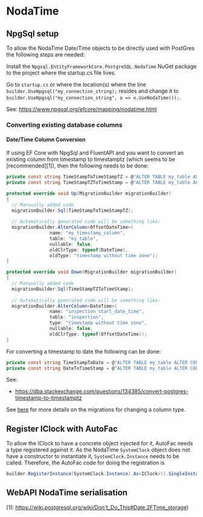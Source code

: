# NodaTime

## NpgSql setup
To allow the NodaTime Date/Time objects to be directly used with PostGres the following steps are needed:

Install the `Npgsql.EntityFrameworkCore.PostgreSQL.NodaTime` NuGet package to the project where the startup.cs file lives.

Go to `startup.cs` or where the location(s) where the line `builder.UseNpgsql("my_connection_string);` resides and change it to
`builder.UseNpgsql("my_connection_string", o => o.UseNodaTime());`.

See: https://www.npgsql.org/efcore/mapping/nodatime.html

### Converting existing database columns

#### Date/Time Column Conversion
If using EF Core with NpgSql and FluentAPI and you want to convert an existing column from timestamp to timestamptz (which seems to be [recommended][1]), then the following needs to be done:

```C#
private const string TimeStampToTimeStampTZ = @"ALTER TABLE my_table ALTER COLUMN my_timestamp_column TYPE timestamptz USING my_timestamp_column AT TIME ZONE 'Pacific/Auckland'";
private const string TimeStampTZToTimeStamp = @"ALTER TABLE my_table ALTER COLUMN my_timestamp_column TYPE timestamp(0) USING my_timestamp_column::timestamp";

protected override void Up(MigrationBuilder migrationBuilder)
{
  // Manuually added code
  migrationBuilder.Sql(TimeStampToTimeStampTZ);
  
  // Automatically generated code will be something like:
  migrationBuilder.AlterColumn<OffsetDateTime>(
                name: "my_timestamp_column",
                table: "my_table",
                nullable: false,
                oldClrType: typeof(DateTime),
                oldType: "timestamp without time zone");
}

protected override void Down(MigrationBuilder migrationBuilder)
{
  // Manuually added code
  migrationBuilder.Sql(TimeStampTZToTimeStamp);
  
  // Automatically generated code will be something like:
  migrationBuilder.AlterColumn<DateTime>(
                name: "inspection_start_date_time",
                table: "inspection",
                type: "timestamp without time zone",
                nullable: false,
                oldClrType: typeof(OffsetDateTime));
}
```

For converting a timestamp to date the following can be done:

```C#
private const string TimeStampToDate = @"ALTER TABLE my_table ALTER COLUMN my_date_column TYPE date USING my_date_column::date";
private const string DateToTimeStamp = @"ALTER TABLE my_table ALTER COLUMN my_date_column TYPE timestamp(0) USING my_date_column::timestamp";
```

See:
 - https://dba.stackexchange.com/questions/134385/convert-postgres-timestamp-to-timestamptz

See [here](EntityFramework/Migrations.md#change-column-type) for more details on the migrations for changing a column type.


## Register IClock with AutoFac
To allow the IClock to have a concrete object injected for it, AutoFac needs a type registered against it.
As the NodaTime `SystemClock` object does not have a constructor to instantiate it, `SystemClock.Instance` needs to be called.
Therefore, the AutoFac code for doing the registration is
```C#
builder.RegisterInstance(SystemClock.Instance).As<IClock>().SingleInstance();
```

## WebAPI NodaTime serialisation


[1]: https://wiki.postgresql.org/wiki/Don't_Do_This#Date.2FTime_storage)
